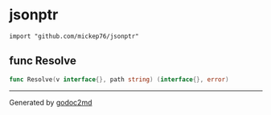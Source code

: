
# jsonptr
    import "github.com/mickep76/jsonptr"






## func Resolve
``` go
func Resolve(v interface{}, path string) (interface{}, error)
```








- - -
Generated by [godoc2md](http://godoc.org/github.com/davecheney/godoc2md)
